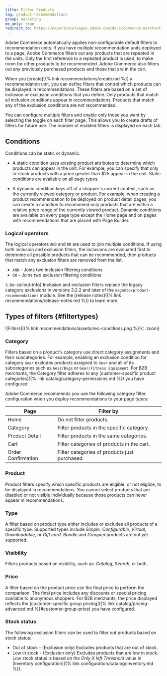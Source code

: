 ```yaml
---
title: Filter Products
tag: product-recommendations
group: marketing
ee_only: true
redirect_to: https://experienceleague.adobe.com/docs/commerce-merchant-services/product-recommendations/admin/filters.html
---
```


Adobe Commerce automatically applies non-configurable default filters to recommendation units. If you have multiple recommendation units deployed to a page, Adobe Commerce filters out any products that are repeated in the units. Only the first reference to a repeated product is used, to make room for other products to be recommended. Adobe Commerce also filters out any previously purchased products and those that are in the cart.

When you [create]({% link recommendations/create.md %}) a recommendation unit, you can define filters that control which products can be displayed in recommendations. These filters are based on a set of inclusion or exclusion conditions that you define. Only products that match all inclusion conditions appear in recommendations. Products that match any of the exclusion conditions are not recommended.

You can configure multiple filters and enable only those you want by selecting the toggle on each filter page. This allows you to create drafts of filters for future use. The number of enabled filters is displayed on each tab.

## Conditions

Conditions can be static or dynamic.

- A static condition uses existing product attributes to determine which products can appear in the unit. For example, you can specify that only in-stock products with a price greater than $25 appear in the unit. Static conditions are available on all page types.

- A dynamic condition keys off of a shopper's current context, such as the currently viewed category or product. For example, when creating a product recommendation to be deployed on product detail pages, you can create a condition to recommend only products that are within a relative price range of the currently viewed product. Dynamic conditions are available on every page type except the Home page and on pages with recommendations that are placed with Page Builder.

### Logical operators

The logical operators `AND` and `OR` are used to join multiple conditions. If using both inclusion and exclusion filters, the inclusions are evaluated first to determine all possible products that can be recommended, then products that match any exclusion filters are removed from the list.

- `AND` - Joins two inclusion filtering conditions
- `OR` - Joins two exclusion filtering conditions

{:.bs-callout-info}
Inclusion and exclusion filters replace the legacy category exclusions in versions 3.2.2 and later of the `magento/product-recommendations` module. See the [release notes]({% link recommendations/release-notes.md %}) to learn more.

## Types of filters {#filtertypes}

![Filters]({% link recommendations/assets/rec-conditions.png %}){: .zoom}

### Category

Filters based on a product's category use direct category assignments and their subcategories. For example, enabling an exclusion condition for category `Gear` excludes products assigned to `Gear` and all of its subcategories such as `Gear/Bags` or `Gear/Fitness Equipment`. For B2B merchants, the Category filter adheres to any [customer-specific product categories]({% link catalog/category-permissions.md %}) you have configured.

Adobe Commerce recommends you use the following category filter configuration when you deploy recommendations to your page types:

|Page|Filter by|
|---|---|
|Home|Do not filter products.|
|Category|Filter products in the specific category.|
|Product Detail|Filter products in the same categories.|
|Cart|Filter categories of products in the cart.|
|Order Confirmation|Filter categories of products just purchased.|

### Product

Product filters specify which specific products are eligible, or not eligible, to be displayed in recommendations. You cannot select products that are disabled or not visible individually because those products can never appear in recommendations.

### Type

A filter based on product type either includes or excludes all products of a specific type. Supported types include _Simple_, _Configurable_, _Virtual_, _Downloadable_, or _Gift card_.  _Bundle_ and _Grouped_ products are not yet supported.

### Visibility

Filters products based on visibility, such as: _Catalog_, _Search_, or both.

### Price

A filter based on the product price use the final price to perform the comparison. The final price includes any discounts or special pricing available to anonymous shoppers. For B2B merchants, the price displayed reflects the [customer-specific group pricing]({% link catalog/pricing-advanced.md %}#customer-group-price) you have configured.

### Stock status

The following exclusion filters can be used to filter out products based on stock status:

- Out of stock - (Exclusion only) Excludes products that are out of stock.
- Low in stock - (Exclusion only) Excludes products that are low in stock. Low stock status is based on the _Only X left Threshold_ value in [Inventory configuration]({% link configuration/catalog/inventory.md %}).
